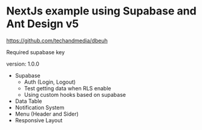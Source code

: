 # NextJs example using Supabase and Ant Design v5

https://github.com/techandmedia/dbeuh

Required supabase key

version: 1.0.0

- Supabase
  - Auth (Login, Logout)
  - Test getting data when RLS enable
  - Using custom hooks based on supabase
- Data Table
- Notification System
- Menu (Header and Sider)
- Responsive Layout
